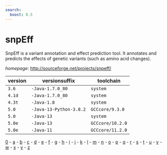 ```yaml
---
search:
  boost: 0.5
---
```

# snpEff

SnpEff is a variant annotation and effect prediction tool.   It annotates and predicts the effects of genetic variants (such as amino acid changes).

*homepage*: <http://sourceforge.net/projects/snpeff/>

version | versionsuffix | toolchain
--------|---------------|----------
``3.6`` | ``-Java-1.7.0_80`` | ``system``
``4.1d`` | ``-Java-1.7.0_80`` | ``system``
``4.3t`` | ``-Java-1.8`` | ``system``
``5.0`` | ``-Java-13-Python-3.8.2`` | ``GCCcore/9.3.0``
``5.0`` | ``-Java-13`` | ``system``
``5.0e`` | ``-Java-13`` | ``GCCcore/10.2.0``
``5.0e`` | ``-Java-11`` | ``GCCcore/11.2.0``

[0](../0/index.md) - [a](../a/index.md) - [b](../b/index.md) - [c](../c/index.md) - [d](../d/index.md) - [e](../e/index.md) - [f](../f/index.md) - [g](../g/index.md) - [h](../h/index.md) - [i](../i/index.md) - [j](../j/index.md) - [k](../k/index.md) - [l](../l/index.md) - [m](../m/index.md) - [n](../n/index.md) - [o](../o/index.md) - [p](../p/index.md) - [q](../q/index.md) - [r](../r/index.md) - [s](../s/index.md) - [t](../t/index.md) - [u](../u/index.md) - [v](../v/index.md) - [w](../w/index.md) - [x](../x/index.md) - [y](../y/index.md) - [z](../z/index.md)

